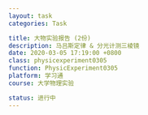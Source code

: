 ```yaml
---
layout: task
categories: Task

title: 大物实验报告 (2份)
description: 马吕斯定律 & 分光计测三棱镜
date: 2020-03-05 17:19:00 +0800
class: physicexperiment0305
function: PhysicExperiment0305
platform: 学习通
course: 大学物理实验

status: 进行中
---
```


